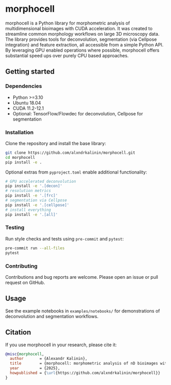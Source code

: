 # morphocell

morphocell is a Python library for morphometric analysis of multidimensional
bioimages with CUDA acceleration. It was created to streamline common
morphology workflows on large 3D microscopy data. The library provides tools
for deconvolution, segmentation (via Cellpose integration) and feature
extraction, all accessible from a simple Python API. By leveraging GPU enabled
operations where possible, morphocell offers substantial speed ups over purely
CPU based approaches.

## Getting started

### Dependencies
* Python >=3.10
* Ubuntu 18.04
* CUDA 11.2-12.1
* Optional: TensorFlow/Flowdec for deconvolution, Cellpose for segmentation

### Installation
Clone the repository and install the base library:

```bash
git clone https://github.com/alxndrkalinin/morphocell.git
cd morphocell
pip install -e .
```

Optional extras from `pyproject.toml` enable additional functionality:

```bash
# GPU accelerated deconvolution
pip install -e '.[decon]'
# resolution metrics
pip install -e '.[frc]'
# segmentation via Cellpose
pip install -e '.[cellpose]'
# install everything
pip install -e '.[all]'
```

### Testing
Run style checks and tests using `pre-commit` and `pytest`:

```bash
pre-commit run --all-files
pytest
```

### Contributing
Contributions and bug reports are welcome. Please open an issue or pull request
on GitHub.

## Usage
See the example notebooks in `examples/notebooks/` for demonstrations of
deconvolution and segmentation workflows.

## Citation
If you use morphocell in your research, please cite it:

```bibtex
@misc{morphocell,
  author       = {Alexandr Kalinin},
  title        = {morphocell: morphometric analysis of nD bioimages with CUDA support},
  year         = {2025},
  howpublished = {\url{https://github.com/alxndrkalinin/morphocell}}
}
```
